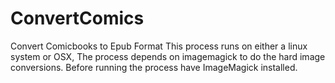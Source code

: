 # ConvertComics
Convert Comicbooks to Epub Format
This process runs on either a linux system or OSX,
The process depends on imagemagick to do the hard image conversions.
Before running the process have ImageMagick installed.
